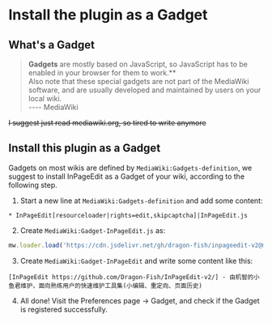 # Install the plugin as a Gadget

## What's a Gadget

> **Gadgets** are mostly based on JavaScript, so JavaScript has to be enabled in your browser for them to work.**<br>
> Also note that these special gadgets are not part of the MediaWiki software, and are usually developed and maintained by users on your local wiki.<br>
> ---- MediaWiki

~~I suggest just read mediawiki.org, so tired to write anymore~~

## Install this plugin as a Gadget

Gadgets on most wikis are defined by `MediaWiki:Gadgets-definition`, we suggest to install InPageEdit as a Gadget of your wiki, according to the following step.

1. Start a new line at `MediaWiki:Gadgets-definition` and add some content:

```wiki
* InPageEdit[resourceloader|rights=edit,skipcaptcha]|InPageEdit.js
```

2. Create `MediaWiki:Gadget-InPageEdit.js` as:

```js
mw.loader.load('https://cdn.jsdelivr.net/gh/dragon-fish/inpageedit-v2@master/script.min.js);
```

3. Create `MediaWiki:Gadget-InPageEdit` and write some content like this:

```wiki
[InPageEdit https://github.com/Dragon-Fish/InPageEdit-v2/] - 由机智的小鱼君维护，面向熟练用户的快速维护工具集(小编辑、重定向、页面历史)
```

4. All done! Visit the Preferences page → Gadget, and check if the Gadget is registered successfully.
